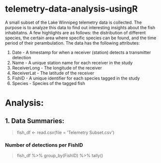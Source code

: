 # telemetry-data-analysis-usingR
A small subset of the Lake Winnipeg telemetry data is collected. The purpose is to analyze this data to find out interesting insights about the fish inhabitatns. A few highlights are as follows: the distribution of different species, the certain area where specific species can be found, and the time period of their perambulation. The data has the following attributes:

1. Date - A timestamp for when a receiver (station) detects a transmitter detection
2. Name - A unique station name for each receiver in the study
3. ReceiverLong - The longitude of the receiver
4. ReceiverLat - The latitude of the receiver
5. FishID - A unique identifier for each species tagged in the study
6. Species - Species of the tagged fish

# Analysis:

## 1. Data Summaries:
> fish_df <- read.csv(file = 'Telemetry Subset.csv')

### Number of detections per FishID
> fish_df %>% group_by(FishID) %>% tally()
